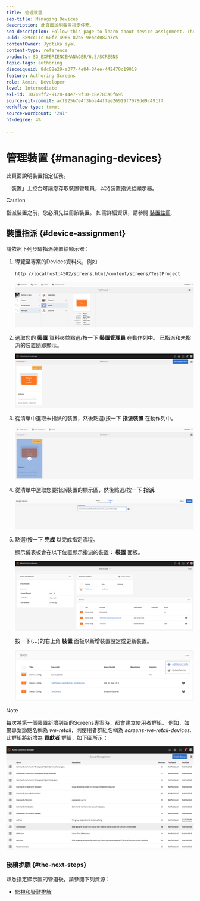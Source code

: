 ```yaml
---
title: 管理裝置
seo-title: Managing Devices
description: 此頁面說明裝置指定任務。
seo-description: Follow this page to learn about device assignment. The Devices console allows you to access the device manager to assign your device to a display.
uuid: 889cc11c-60f7-4966-82b5-9ebdd082a3c5
contentOwner: Jyotika syal
content-type: reference
products: SG_EXPERIENCEMANAGER/6.5/SCREENS
topic-tags: authoring
discoiquuid: 8dc08e29-a377-4e84-84ee-442470c19019
feature: Authoring Screens
role: Admin, Developer
level: Intermediate
exl-id: 10749ff2-9128-44e7-9f10-c8e783a6f695
source-git-commit: acf925b7e4f3bba44ffee26919f7078dd9c491ff
workflow-type: tm+mt
source-wordcount: '241'
ht-degree: 4%

---
```


# 管理裝置 {#managing-devices}

此頁面說明裝置指定任務。

「裝置」主控台可讓您存取裝置管理員，以將裝置指派給顯示器。

>[!CAUTION]
>
>指派裝置之前，您必須先註冊該裝置。 如需詳細資訊，請參閱 [裝置註冊](device-registration.md).

## 裝置指派 {#device-assignment}

請依照下列步驟指派裝置給顯示器：

1. 導覽至專案的Devices資料夾，例如

   `http://localhost:4502/screens.html/content/screens/TestProject`

   ![chlimage_1-32](assets/chlimage_1-32.png)

1. 選取您的 **裝置** 資料夾並點選/按一下 **裝置管理員** 在動作列中。 已指派和未指派的裝置隨即顯示。

   ![chlimage_1-33](assets/chlimage_1-33.png)

1. 從清單中選取未指派的裝置，然後點選/按一下 **指派裝置** 在動作列中。

   ![chlimage_1-34](assets/chlimage_1-34.png)

1. 從清單中選取您要指派裝置的顯示區，然後點選/按一下 **指派**.

   ![chlimage_1-35](assets/chlimage_1-35.png)

1. 點選/按一下 **完成** 以完成指定流程。


   顯示儀表板會在以下位置顯示指派的裝置： **裝置** 面板。

   ![chlimage_1-37](assets/chlimage_1-37.png)

   按一下(**...**)的右上角 **裝置** 面板以新增裝置設定或更新裝置。

   ![chlimage_1-38](assets/chlimage_1-38.png)

>[!NOTE]
>
>每次將第一個裝置新增到新的Screens專案時，都會建立使用者群組。
>例如，如果專案節點名稱為 *we-retail*，則使用者群組名稱為 *screens-we-retail-devices*.
>此群組將新增為 **貢獻者** 群組，如下圖所示：

![chlimage_1-39](assets/chlimage_1-39.png)

### 後續步驟 {#the-next-steps}

熟悉指定顯示區的管道後，請參閱下列資源：

* [監視和疑難排解](monitoring-screens.md)
